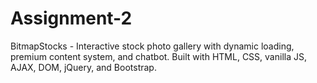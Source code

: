 # Assignment-2
BitmapStocks - Interactive stock photo gallery with dynamic loading, premium content system, and chatbot. Built with HTML, CSS, vanilla JS, AJAX, DOM,  jQuery, and Bootstrap.
